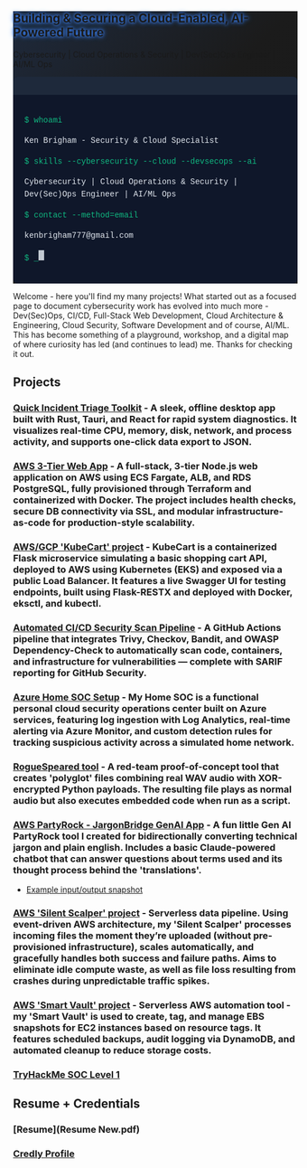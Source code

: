 <head>
  <script src="https://cdn.tailwindcss.com"></script>
</head>

<style>
    .cyber-gradient {
        background: linear-gradient(135deg, #1e293b 0%, #1b1b1b 50%, #1a1a1a 100%);
    }
    .neon-text {
        text-shadow: 0 0 5px #3b82f6, 0 0 10px #3b82f6;
    }
    .card-hover {
        transition: all 0.3s ease;
    }
    .card-hover:hover {
        transform: translateY(-5px);
        box-shadow: 0 10px 25px rgba(59, 130, 246, 0.3);
    }
    .terminal {
        background-color: #0f172a;
        border-radius: 8px;
        font-family: 'Courier New', monospace;
        position: relative;
    }
    .terminal-header {
        background-color: #1e293b;
        border-top-left-radius: 8px;
        border-top-right-radius: 8px;
        padding: 8px 15px;
    }
    .terminal-dot {
        width: 12px;
        height: 12px;
        border-radius: 50%;
        display: inline-block;
        margin-right: 6px;
    }
    .terminal-content {
        padding: 20px;
        color: #e2e8f0;
        font-size: 14px;
        line-height: 1.6;
    }
    .command {
        color: #10b981;
    }
    .response {
        color: #e2e8f0;
    }
    .cursor {
        display: inline-block;
        width: 10px;
        height: 18px;
        background-color: #e2e8f0;
        animation: blink 1s infinite;
    }
    @keyframes blink {
        0%, 100% { opacity: 1; }
        50% { opacity: 0; }
    }
    .hexagon {
        clip-path: polygon(50% 0%, 100% 25%, 100% 75%, 50% 100%, 0% 75%, 0% 25%);
    }
</style>

<!-- Hero Section -->
<section class="cyber-gradient py-20 px-6">
    <div class="container mx-auto flex flex-col md:flex-row items-center">
        <div class="md:w-1/2 mb-10 md:mb-0">
            <h1 class="text-4xl md:text-5xl font-bold mb-4 neon-text">Building & Securing a Cloud-Enabled, AI-Powered Future</h1>
            <p class="text-xl text-blue-200 mb-8">Cybersecurity | Cloud Operations & Security | Dev(Sec)Ops Engineer | AI/ML Ops </p>
        </div>
        <div class="md:w-1/2 flex justify-center">
            <div class="terminal w-full max-w-md">
                <div class="terminal-header">
                    <span class="terminal-dot bg-red-500"></span>
                    <span class="terminal-dot bg-yellow-500"></span>
                    <span class="terminal-dot bg-green-500"></span>
                </div>
                <div class="terminal-content">
                    <p><span class="command">$ whoami</span></p>
                    <p class="response mb-4">Ken Brigham - Security & Cloud Specialist</p>
                    <p><span class="command">$ skills --cybersecurity --cloud --devsecops --ai</span></p>
                    <p class="response mb-4">Cybersecurity | Cloud Operations & Security | Dev(Sec)Ops Engineer | AI/ML Ops</p>
                    <p><span class="command">$ contact --method=email</span></p>
                    <p class="response">kenbrigham777@gmail.com</p>
                    <p><span class="command">$ _</span><span class="cursor"></span></p>
                </div>
            </div>
        </div>
    </div>
</section>

Welcome - here you'll find my many projects! What started out as a focused page to document cybersecurity work has evolved into much more - Dev(Sec)Ops, CI/CD, Full-Stack Web Development, Cloud Architecture & Engineering, Cloud Security, Software Development and of course, AI/ML. This has become something of a playground, workshop, and a digital map of where curiosity has led (and continues to lead) me. Thanks for checking it out.

## Projects

### [Quick Incident Triage Toolkit](https://github.com/KenB773/QuickIncidentTriageToolkit) - A sleek, offline desktop app built with Rust, Tauri, and React for rapid system diagnostics. It visualizes real-time CPU, memory, disk, network, and process activity, and supports one-click data export to JSON.

### [AWS 3-Tier Web App](3TierWebAppProj.md) - A full-stack, 3-tier Node.js web application on AWS using ECS Fargate, ALB, and RDS PostgreSQL, fully provisioned through Terraform and containerized with Docker. The project includes health checks, secure DB connectivity via SSL, and modular infrastructure-as-code for production-style scalability.

### [AWS/GCP 'KubeCart' project](KubeCartProj.md) - KubeCart is a containerized Flask microservice simulating a basic shopping cart API, deployed to AWS using Kubernetes (EKS) and exposed via a public Load Balancer. It features a live Swagger UI for testing endpoints, built using Flask-RESTX and deployed with Docker, eksctl, and kubectl.

### [Automated CI/CD Security Scan Pipeline](https://github.com/KenB773/SecurityScanPipeline) - A GitHub Actions pipeline that integrates Trivy, Checkov, Bandit, and OWASP Dependency-Check to automatically scan code, containers, and infrastructure for vulnerabilities — complete with SARIF reporting for GitHub Security.

### [Azure Home SOC Setup](homesoc.md) - My Home SOC is a functional personal cloud security operations center built on Azure services, featuring log ingestion with Log Analytics, real-time alerting via Azure Monitor, and custom detection rules for tracking suspicious activity across a simulated home network.

### [RogueSpeared tool](https://github.com/KenB773/RogueSpeared) - A red-team proof-of-concept tool that creates 'polyglot' files combining real WAV audio with XOR-encrypted Python payloads. The resulting file plays as normal audio but also executes embedded code when run as a script.

### [AWS PartyRock - JargonBridge GenAI App](https://partyrock.aws/u/KenB7/1nIRFrtOV/JargonBridge) - A fun little Gen AI PartyRock tool I created for bidirectionally converting technical jargon and plain english. Includes a basic Claude-powered chatbot that can answer questions about terms used and its thought process behind the 'translations'.
-  [Example input/output snapshot](https://partyrock.aws/u/KenB7/1nIRFrtOV/JargonBridge/snapshot/jHsfSVHf4)

### [AWS 'Silent Scalper' project](SilentScalperProj.md) - Serverless data pipeline. Using event-driven AWS architecture, my 'Silent Scalper' processes incoming files the moment they’re uploaded (without pre-provisioned infrastructure), scales automatically, and gracefully handles both success and failure paths. Aims to eliminate idle compute waste, as well as file loss resulting from crashes during unpredictable traffic spikes.

### [AWS 'Smart Vault' project](SmartVaultProj.md) - Serverless AWS automation tool - my 'Smart Vault' is used to create, tag, and manage EBS snapshots for EC2 instances based on resource tags. It features scheduled backups, audit logging via DynamoDB, and automated cleanup to reduce storage costs.

### [TryHackMe SOC Level 1](thmsoclevel1.md)

## Resume + Credentials
### [Resume](Resume New.pdf)
### [Credly Profile](https://www.credly.com/users/mackenzie-brigham)

